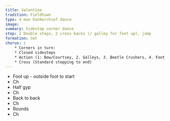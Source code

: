 ```yaml
---
title: Valentine
tradition: Fieldtown
type: 4 man hankerchief dance
image: 
summary: Sidestep corner dance
step: 2 Double steps, 2 cross backs (/ galley for foot up), jump
formation: Set
chorus: | 
    * Corners in turn:
    * Closed sidesteps
    * Action (1: Bow/Courtsey, 2. Galleys, 3. Beetle Crushers, 4. Foot behinds)
    * Cross (Standard stepping to end)
---
```

* Foot up - outside foot to start
* Ch
* Half gyp
* Ch
* Back to back
* Ch
* Rounds
* Ch